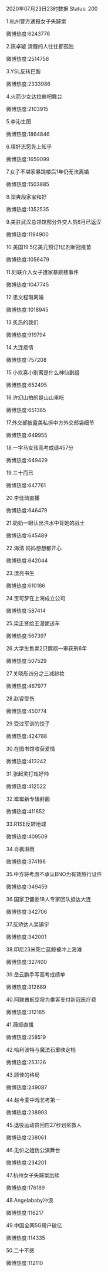 2020年07月23日23时数据
Status: 200

1.杭州警方通报女子失踪案

微博热度:6243776

2.陈卓璇 清醒的人往往都孤独

微博热度:2514756

3.YSL反转巴黎

微博热度:2333986

4.火箭少女达拉崩吧舞台

微博热度:2103915

5.李沁生图

微博热度:1864846

6.填好志愿先上知乎

微博热度:1659099

7.女子不堪家暴跳楼后1年仍无法离婚

微博热度:1503885

8.梁爽段家宝和好

微博热度:1352535

9.美驻武汉总领馆部分外交人员6月已返汉

微博热度:1194900

10.美国19.5亿美元预订1亿剂新冠疫苗

微博热度:1056479

11.妇联介入女子遭家暴跳楼事件

微博热度:1047745

12.思文程璐离婚

微博热度:1018945

13.炙热的我们

微博热度:919794

14.大连疫情

微博热度:757208

15.小欢喜小别离是什么神仙剧组

微博热度:652495

16.许幻山拍的是山山来吃

微博热度:651385

17.外交部披露美私拆中方外交邮袋细节

微博热度:649955

18.一字马女孩高考成绩457分

微博热度:649429

19.三十而已

微博热度:647761

20.李佳琦直播

微博热度:646479

21.奶奶一眼认出洪水中背她的战士

微博热度:645489

22.海清 妈妈想想都开心

微博热度:642044

23.漂亮书生

微博热度:610186

24.宝可梦在上海成立公司

微博热度:587414

25.梁正贤给王漫妮送车

微博热度:567397

26.大学生售卖2只鹦鹉一审获刑6年

微博热度:507529

27.关晓彤四分之三减龄妆

微博热度:467977

28.赵睿受伤

微博热度:450774

29.受过军训的饺子

微博热度:424788

30.在图书馆收获爱情

微博热度:413242

31.张起灵打戏好帅

微博热度:412522

32.霉霉新专辑封面

微博热度:411852

33.R1SE反转地球

微博热度:409509

34.肖枫淋雨

微博热度:374196

35.中方将考虑不承认BNO为有效旅行证件

微博热度:349459

36.国家卫健委18人专家团队抵达大连

微博热度:342706

37.反矫达人吴镇宇

微博热度:342001

38.印尼23米死亡蓝鲸被冲上海滩

微博热度:327400

39.岳云鹏手写高考成绩单

微博热度:312669

40.阿联酋航空将为乘客支付新冠医疗费

微博热度:312185

41.薇娅直播

微博热度:258519

42.哈利波特与魔法石重映定档

微博热度:253126

43.顾佳的格局

微博热度:249087

44.赵今麦中戏艺考第一

微博热度:238993

45.退役运动员回应27秒划桨救人

微博热度:238061

46.无价之姐伪公演舞台

微博热度:234201

47.杭州女子失踪案后续

微博热度:176189

48.Angelababy冲浪

微博热度:116217

49.中国全网5G用户破亿

微博热度:114335

50.二十不惑

微博热度:112110

